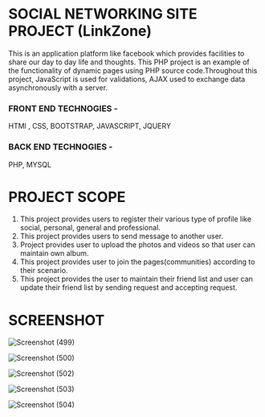 # SOCIAL NETWORKING SITE PROJECT (LinkZone)
  This is an application platform like facebook which provides facilities to share our day to day life and thoughts.  This PHP project is an example of the functionality of dynamic pages using PHP source code.Throughout this project, JavaScript is used for validations, AJAX  used to exchange data asynchronously with a server.
<h3>FRONT END TECHNOGIES -</h3>
     HTMl , CSS, BOOTSTRAP, JAVASCRIPT, JQUERY
<h3> BACK END TECHNOGIES -</h3>
     PHP, MYSQL </br>
     
# PROJECT SCOPE
1) This project provides users to register their various type of profile like social, personal, general and professional.
2) This project provides users to send message to another user.
3) Project provides user to upload the photos and videos so that user can maintain own album.
4) This project provides user to  join the pages(communities) according to their scenario.
5) This project provides the user to maintain their friend list and user can update their friend list by sending request and accepting request.

# SCREENSHOT
![Screenshot (499)](https://user-images.githubusercontent.com/16289294/55357091-d211b600-54e9-11e9-9cc7-7ad3c755b8d1.png)

![Screenshot (500)](https://user-images.githubusercontent.com/16289294/55357093-d211b600-54e9-11e9-9ba5-dead3ccb22b8.png)

![Screenshot (502)](https://user-images.githubusercontent.com/16289294/55357087-d1791f80-54e9-11e9-9920-7bda2e7ff3a9.png)

![Screenshot (503)](https://user-images.githubusercontent.com/16289294/55357088-d1791f80-54e9-11e9-96a7-5a8322d4fa93.png)

![Screenshot (504)](https://user-images.githubusercontent.com/16289294/55357089-d211b600-54e9-11e9-8ab6-06140cf3fb94.png)
